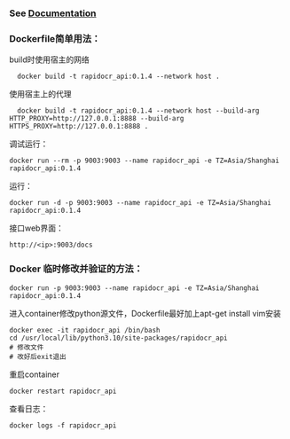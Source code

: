 ### See [Documentation](https://rapidai.github.io/RapidOCRDocs/install_usage/rapidocr_api/usage/)

### Dockerfile简单用法：
build时使用宿主的网络
```
  docker build -t rapidocr_api:0.1.4 --network host .
```

使用宿主上的代理
```
  docker build -t rapidocr_api:0.1.4 --network host --build-arg HTTP_PROXY=http://127.0.0.1:8888 --build-arg HTTPS_PROXY=http://127.0.0.1:8888 .
```

调试运行：
```
docker run --rm -p 9003:9003 --name rapidocr_api -e TZ=Asia/Shanghai rapidocr_api:0.1.4
```

运行：
```
docker run -d -p 9003:9003 --name rapidocr_api -e TZ=Asia/Shanghai rapidocr_api:0.1.4
```

接口web界面：
```
http://<ip>:9003/docs
```

### Docker 临时修改并验证的方法：
```
docker run -p 9003:9003 --name rapidocr_api -e TZ=Asia/Shanghai rapidocr_api:0.1.4
```
进入container修改python源文件，Dockerfile最好加上apt-get install vim安装
```
docker exec -it rapidocr_api /bin/bash
cd /usr/local/lib/python3.10/site-packages/rapidocr_api
# 修改文件
# 改好后exit退出
```
重启container
```
docker restart rapidocr_api
```
查看日志：
```
docker logs -f rapidocr_api
```
